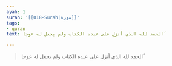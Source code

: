 ```yaml
---
ayah: 1
surah: '[[018-Surah|سورة]]'
tags:
- quran
text: الحمد لله الذي أنزل على عبده الكتاب ولم يجعل له عوجا ۜ

---
```

> الحمد لله الذي أنزل على عبده الكتاب ولم يجعل له عوجا ۜ
